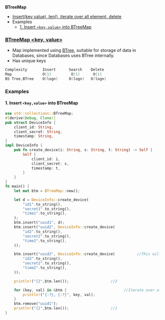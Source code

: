 **BTreeMap**
- [Insert(key,value), len(), iterate over all element, delete](#c)
- Examples
  - [1. Insert `<key,value>` into BTreeMap](#ex1)


<a name=btm></a>
### [BTreeMap <key, value>](https://doc.rust-lang.org/std/collections/struct.BTreeMap.html)
- Map implemented using [BTree](/DS_Questions/Data_Structures/Trees/SelfBalancedBST/README.md#bt), suitable for storage of data in Databases, since Databases uses BTree internally.
- Has unique keys
```c
Complexity       Insert      Search    Delete
Map              O(1)         O(1)      O(1)
BS Tree,BTree    O(logn)     O(logn)   O(logn)
```

### Examples
<a name=ex1></a>
#### 1. Insert `<key,value>` into BTreeMap
```rs
use std::collections::BTreeMap;
#[derive(Debug, Clone)]
pub struct DeviceInfo {
    client_id: String,
    client_secret: String,
    timestamp: String,
}
impl DeviceInfo {
    pub fn create_device(i: String, s: String, t: String) -> Self {
        Self {
            client_id: i,
            client_secret: s,
            timestamp: t,
        }
    }
}
fn main() {
    let mut btm = BTreeMap::new();

    let d = DeviceInfo::create_device(
        "id1".to_string(),
        "secret1".to_string(),
        "time1".to_string(),
    );
    btm.insert("uuid1", d);
    btm.insert("uuid2", DeviceInfo::create_device(
        "id2".to_string(),
        "secret2".to_string(),
        "time2".to_string(),
    ));

    btm.insert("uuid2", DeviceInfo::create_device(          //This will not be inserted
        "id2".to_string(),
        "secret2".to_string(),
        "time2".to_string(),
    ));

    println!("{}",btm.len());                   //2

    for (key, val) in &btm {                          //Iterate over all elements in btm
        println!("{:?}, {:?}", key, val);
    }
    btm.remove("uuid1");
    println!("{}",btm.len());                   //1
}
```
